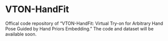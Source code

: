 # VTON-HandFit
Offical code repository of “VTON-HandFit: Virtual Try-on for Arbitrary Hand Pose Guided by Hand Priors Embedding.” The code and dataset will be available soon.
